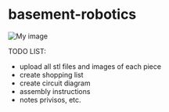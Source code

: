 basement-robotics
=================

![My image](http://dl.dropbox.com/u/6682410/IMG_20130328_210021.jpg)

TODO LIST:

* upload all stl files and images of each piece
* create shopping list
* create circuit diagram
* assembly instructions
* notes privisos, etc.